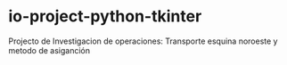 # io-project-python-tkinter
Projecto de Investigacion de operaciones: Transporte esquina noroeste y metodo de asiganción
